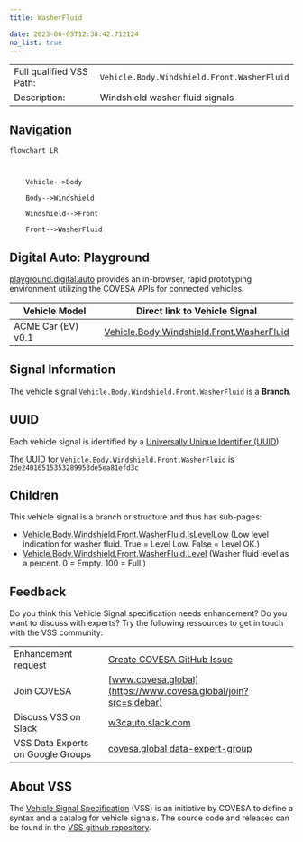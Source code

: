 ```yaml
---
title: WasherFluid

date: 2023-06-05T12:38:42.712124
no_list: true
---
```



| | |
|---|---|
| Full qualified VSS Path: | `Vehicle.Body.Windshield.Front.WasherFluid` |
| Description: | Windshield washer fluid signals |

## Navigation

```mermaid
flowchart LR



    Vehicle-->Body

    Body-->Windshield

    Windshield-->Front

    Front-->WasherFluid

```


## Digital Auto: Playground

[playground.digital.auto](http://digital.auto) provides an in-browser, rapid prototyping environment utilizing the COVESA APIs for connected vehicles. 

| Vehicle Model | Direct link to Vehicle Signal |
|---|---|
| ACME Car (EV) v0.1 | [Vehicle.Body.Windshield.Front.WasherFluid](https://digitalauto.netlify.app/model/STLWzk1WyqVVLbfymb4f/cvi/list/Vehicle.Body.Windshield.Front.WasherFluid/) |


## Signal Information




The vehicle signal `Vehicle.Body.Windshield.Front.WasherFluid` is a **Branch**.





## UUID

Each vehicle signal is identified by a [Universally Unique Identifier (UUID](https://en.wikipedia.org/wiki/Universally_unique_identifier))

The UUID for `Vehicle.Body.Windshield.Front.WasherFluid` is `2de24016515353289953de5ea81efd3c`

## Children

This vehicle signal is a branch or structure and thus has sub-pages:

- [Vehicle.Body.Windshield.Front.WasherFluid.IsLevelLow](islevellow/) (Low level indication for washer fluid. True = Level Low. False = Level OK.)
- [Vehicle.Body.Windshield.Front.WasherFluid.Level](level/) (Washer fluid level as a percent. 0 = Empty. 100 = Full.)


## Feedback

Do you think this Vehicle Signal specification needs enhancement? Do you want to discuss with experts? Try the following ressources to get in touch with the VSS community:

| | |
|---|---|
| Enhancement request | [Create COVESA GitHub Issue](https://github.com/COVESA/vehicle_signal_specification/issues/new?body=Please+describe+your+feedback&title=Signal+feedback+Vehicle.Body.Windshield.Front.WasherFluid) |
| Join COVESA | [www.covesa.global](https://www.covesa.global/join?src=sidebar) |
| Discuss VSS on Slack | [w3cauto.slack.com](http://w3cauto.slack.com/) |
| VSS Data Experts on Google Groups | [covesa.global data-expert-group](https://groups.google.com/a/covesa.global/g/data-expert-group) |

## About VSS

The [Vehicle Signal Specification](https://covesa.github.io/vehicle_signal_specification/) (VSS)
is an initiative by COVESA to define a syntax and a catalog for vehicle signals.
The source code and releases can be found in the [VSS github repository](https://github.com/COVESA/vehicle_signal_specification).

